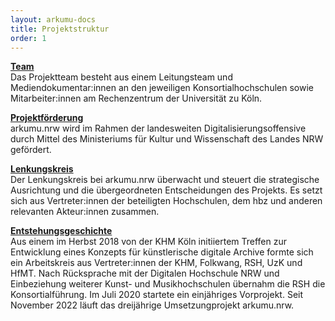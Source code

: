 ```yaml
---
layout: arkumu-docs
title: Projektstruktur
order: 1
---
```


[**Team**](/projektstruktur/team)\
Das Projektteam besteht aus einem Leitungsteam und Mediendokumentar:innen an den jeweiligen Konsortialhochschulen sowie Mitarbeiter:innen am Rechenzentrum der Universität zu Köln.

[**Projektförderung**](/projektstruktur/projektfoerderung)\
arkumu.nrw wird im Rahmen der landesweiten Digitalisierungsoffensive durch Mittel des Ministeriums für Kultur und Wissenschaft des Landes NRW gefördert.

[**Lenkungskreis**](/projektstruktur/lenkungskreis)\
Der Lenkungskreis bei arkumu.nrw überwacht und steuert die strategische Ausrichtung und die übergeordneten Entscheidungen des Projekts. Es setzt sich aus Vertreter:innen der beteiligten Hochschulen, dem hbz und anderen relevanten Akteur:innen zusammen.

[**Entstehungsgeschichte**](/projektstruktur/entstehungsgeschichte)\
Aus einem im Herbst 2018 von der KHM Köln initiiertem Treffen zur Entwicklung eines Konzepts für künstlerische digitale Archive formte sich ein Arbeitskreis aus Vertreter:innen der KHM, Folkwang, RSH, UzK und HfMT. Nach Rücksprache mit der Digitalen Hochschule NRW und Einbeziehung weiterer Kunst- und Musikhochschulen übernahm die RSH die Konsortialführung. Im Juli 2020 startete ein einjähriges Vorprojekt. Seit November 2022 läuft das dreijährige Umsetzungprojekt arkumu.nrw.
